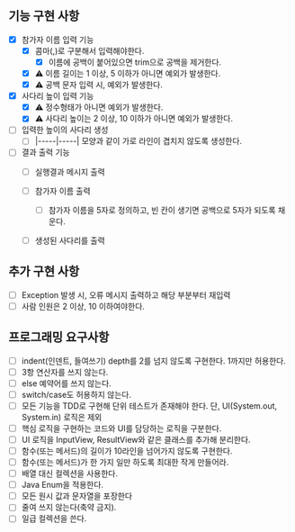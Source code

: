 ## 기능 구현 사항
- [x] 참가자 이름 입력 기능
  - [x] 콤마(,)로 구분해서 입력해야한다.
    - [x] 이름에 공백이 붙어있으면 trim으로 공백을 제거한다.
  - [x] ⚠️ 이름 길이는 1 이상, 5 이하가 아니면 예외가 발생한다.
  - [x] ⚠️ 공백 문자 입력 시, 예외가 발생한다.

- [x] 사다리 높이 입력 기능
  - [x] ⚠️ 정수형태가 아니면 예외가 발생한다.
  - [x] ⚠️ 사다리 높이는 2 이상, 10 이하가 아니면 예외가 발생한다.

- [ ] 입력한 높이의 사다리 생성
    - [ ] |-----|-----| 모양과 같이 가로 라인이 겹치지 않도록 생성한다.

- [ ] 결과 출력 기능
  - [ ] 실행결과 메시지 출력
  - [ ] 참가자 이름 출력
    - [ ] 참가자 이름을 5자로 정의하고, 빈 칸이 생기면 공백으로 5자가 되도록 채운다.
  - [ ] 생성된 사다리를 출력



## 추가 구현 사항
- [ ] Exception 발생 시, 오류 메시지 출력하고 해당 부분부터 재입력
- [ ] 사람 인원은 2 이상, 10 이하여야한다.

## 프로그래밍 요구사항
- [ ] indent(인덴트, 들여쓰기) depth를 2를 넘지 않도록 구현한다. 1까지만 허용한다.
- [ ] 3항 연산자를 쓰지 않는다.
- [ ] else 예약어를 쓰지 않는다.
- [ ] switch/case도 허용하지 않는다.
- [ ] 모든 기능을 TDD로 구현해 단위 테스트가 존재해야 한다. 단, UI(System.out, System.in) 로직은 제외
- [ ] 핵심 로직을 구현하는 코드와 UI를 담당하는 로직을 구분한다.
- [ ] UI 로직을 InputView, ResultView와 같은 클래스를 추가해 분리한다.
- [ ] 함수(또는 메서드)의 길이가 10라인을 넘어가지 않도록 구현한다.
- [ ] 함수(또는 메서드)가 한 가지 일만 하도록 최대한 작게 만들어라.
- [ ] 배열 대신 컬렉션을 사용한다.
- [ ] Java Enum을 적용한다.
- [ ] 모든 원시 값과 문자열을 포장한다
- [ ] 줄여 쓰지 않는다(축약 금지).
- [ ] 일급 컬렉션을 쓴다.